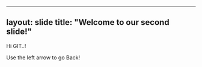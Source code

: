----
layout: slide
title: "Welcome to our second slide!"
----
Hi GIT..!

Use the left arrow to go Back!
